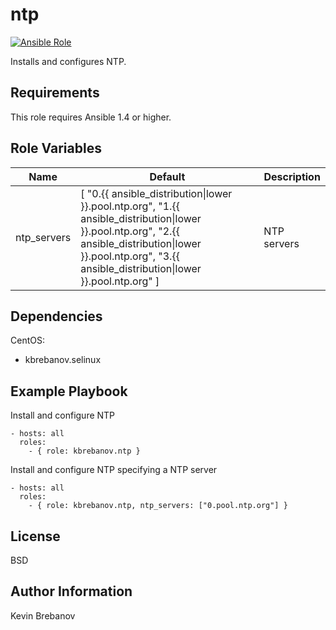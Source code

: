 ntp
===

[![Ansible Role](https://img.shields.io/ansible/role/3307.svg)](https://galaxy.ansible.com/list#/roles/3307)

Installs and configures NTP.

Requirements
------------

This role requires Ansible 1.4 or higher.

Role Variables
--------------

| Name        | Default                                                                                                                                                                                                        | Description |
|-------------|----------------------------------------------------------------------------------------------------------------------------------------------------------------------------------------------------------------|-------------|
| ntp_servers | [ "0.{{ ansible_distribution\|lower }}.pool.ntp.org", "1.{{ ansible_distribution\|lower }}.pool.ntp.org", "2.{{ ansible_distribution\|lower }}.pool.ntp.org", "3.{{ ansible_distribution\|lower }}.pool.ntp.org" ] | NTP servers |

Dependencies
------------

CentOS:
  - kbrebanov.selinux

Example Playbook
----------------

Install and configure NTP
```
- hosts: all
  roles:
    - { role: kbrebanov.ntp }
```

Install and configure NTP specifying a NTP server
```
- hosts: all
  roles:
    - { role: kbrebanov.ntp, ntp_servers: ["0.pool.ntp.org"] }
```

License
-------

BSD

Author Information
------------------

Kevin Brebanov

